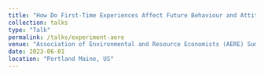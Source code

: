 ```yaml
---
title: "How Do First-Time Experiences Affect Future Behaviour and Attitudes - A Field Experiment on Volunteering for Nature Restoration Groups"
collection: talks
type: "Talk"
permalink: /talks/experiment-aere
venue: "Association of Environmental and Resource Economists (AERE) Summer Conference 2023"
date: 2023-06-01
location: "Portland Maine, US"
---
```


